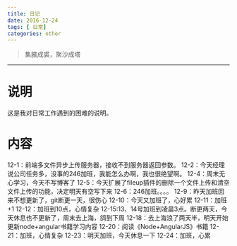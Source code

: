 ```yaml
---
title: 日记
date: 2016-12-24
tags: [ 日常]
categories: other
---
```

> 集腋成裘，聚沙成塔

***
# 说明
这是我对日常工作遇到的困难的说明。
# 内容
12-1：前端多文件异步上传服务器，接收不到服务器返回参数。
12-2：今天经理说公司任务多，没事的246加班，我能怎么办啊，我也很绝望啊。
12-4：周末无心学习，今天不写博客了
12-5：今天扩展了fileup插件的删除一个文件上传和清空文件上传的功能，决定明天有空写下来
12-6：246加班。。。。
12-9：昨天加班回来不想更新了，git断更一天，很伤心
12-10：今天又加班了，心好累
12-11：加班+1
12-12：加班到10点，心情复杂
12-15:13、14号加班到凌晨3点。断更两天，今天休息也不更新了，周末去上海，鸽到下周
12-18：去上海浪了两天半，明天开始更新node+angular书籍学习内容
12-20：阅读《Node+AngularJS》书籍
12-21：加班，心情复杂
12-23：明天加班，今天休息一下
12-24：加班，心累